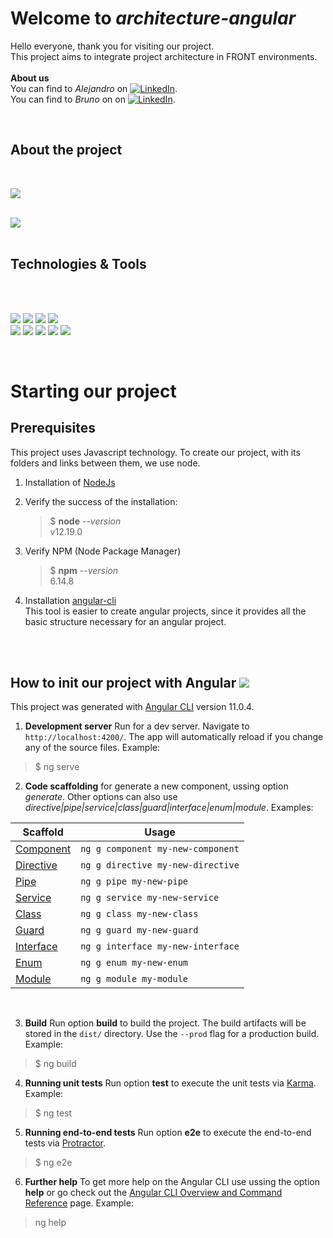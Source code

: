 
# Welcome to *architecture-angular*

Hello everyone, thank you for visiting our project.<br />
This project aims to integrate project architecture in FRONT environments.<br />
<br />
**About us**
<br />
You can find to *Alejandro* on [![LinkedIn][3.2]][4]. <br />
You can find to *Bruno* on on [![LinkedIn][3.2]][3]. 


<br />

## About the project
<br />

![](https://img.shields.io/badge/dynamic/json?color=orange&label=architecture-angular&prefix=v&query=version&suffix=update&url=https%3A%2F%2Fraw.githubusercontent.com%2Fbrunolopesdemelo%2Farchitecture-angular%2Fmain%2Fpackage.json)

<br />

<a href="https://github.com/brunolopesdemelo/architecture-angular">
  <img align="center" src="https://github-readme-stats.vercel.app/api/pin/?username=brunolopesdemelo&repo=architecture-angular&title_color=ffffff&text_color=c9cacc&icon_color=2bbc8a&bg_color=1d1f21" />
</a>
<br />
<br />

## Technologies & Tools
<br />
<br />

![](https://img.shields.io/badge/OS-Windows-informational?style=flat&logo=windows&logoColor=white&color=2bbc8a)
![](https://img.shields.io/badge/Editor-Visual_Studio_Code-informational?style=flat&logo=visual-studio-code&logoColor=white&color=2bbc8a)
![](https://img.shields.io/badge/Editor-Sublime_Text-informational?style=flat&logo=Sublime-Text&logoColor=white&color=2bbc8a)
![](https://img.shields.io/badge/Editor-Eclipse-informational?style=flat&logo=eclipse-ide&logoColor=white&color=2bbc8a)
<br />
![](https://img.shields.io/badge/Code-Node_JS-informational?style=flat&logo=node.js&logoColor=white&color=2bbc8a)
![](https://img.shields.io/badge/Code-JavaScript-informational?style=flat&logo=javascript&logoColor=white&color=2bbc8a)
![](https://img.shields.io/badge/Code-Angular-informational?style=flat&logo=angular&logoColor=white&color=2bbc8a)
![](https://img.shields.io/badge/Code-Bootstrap-informational?style=flat&logo=Bootstrap&logoColor=white&color=2bbc8a)
![](https://img.shields.io/badge/Code-HTML_5-informational?style=flat&logo=HTML5&logoColor=white&color=2bbc8a)


<br />

# Starting our project
## Prerequisites
This project uses Javascript technology.
To create our project, with its folders and links between them, we use node.
1. Installation of [NodeJs](https://nodejs.org/en/)
2. Verify the success of the installation:<br />
 
      > $ **node** *--version*<br />
      > v12.19.0<br />

3. Verify NPM (Node Package Manager)<br />
 
      > $ **npm** *--version*<br />
      > 6.14.8<br />

4. Installation [angular-cli](https://cli.angular.io/)<br />
      This tool is easier to create angular projects, since it provides all the basic structure necessary for an angular project.

<br />
<br />

## How to init our project with Angular ![](https://img.shields.io/badge/Angular-informational?style=flat&logo=angular&logoColor=white&color=2bbc8a)

This project was generated with [Angular CLI](https://github.com/angular/angular-cli) version 11.0.4.

1. **Development server**
Run for a dev server. Navigate to `http://localhost:4200/`. The app will automatically reload if you change any of the source files. Example:
  
> $ ng serve

2. **Code scaffolding** for generate a new component, ussing option *generate*. Other options can also use *directive|pipe|service|class|guard|interface|enum|module*. Examples:

Scaffold  | Usage
---       | ---
[Component](https://angular.io/cli/generate#component)      | `ng g component my-new-component`
[Directive](https://angular.io/cli/generate#directive)      | `ng g directive my-new-directive`
[Pipe](https://angular.io/cli/generate#pipe)                | `ng g pipe my-new-pipe`
[Service](https://angular.io/cli/generate#service)          | `ng g service my-new-service`
[Class](https://angular.io/cli/generate#class)              | `ng g class my-new-class`
[Guard](https://angular.io/cli/generate#guard)              | `ng g guard my-new-guard`
[Interface](https://angular.io/cli/generate#interface)      | `ng g interface my-new-interface`
[Enum](https://angular.io/cli/generate#enum)                | `ng g enum my-new-enum`
[Module](https://angular.io/cli/generate#module)            | `ng g module my-module`

<br/>

3. **Build** Run option **build** to build the project. The build artifacts will be stored in the `dist/` directory. Use the `--prod` flag for a production build. Example:

> $ ng build

4. **Running unit tests** Run option **test** to execute the unit tests via [Karma](https://karma-runner.github.io). Example:

> $ ng test

5. **Running end-to-end tests** Run option **e2e** to execute the end-to-end tests via [Protractor](http://www.protractortest.org/).

> $ ng e2e

6. **Further help** To get more help on the Angular CLI use ussing the option **help** or go check out the [Angular CLI Overview and Command Reference](https://angular.io/cli) page. Example:

> ng help
> 


<!-- icons with padding -->
[1.2]: http://i.imgur.com/wWzX9uB.png (twitter icon without padding)
[2.2]: http://i.imgur.com/9I6NRUm.png (github icon without padding)
[3.2]: https://raw.githubusercontent.com/MartinHeinz/MartinHeinz/master/linkedin-3-16.png (LinkedIn icon without padding)

<!-- links to your social media accounts -->
[1]: https://github.com/brunolopesdemelo
[2]: https://github.com/ale-fuentes
[3]: https://www.linkedin.com/in/bruno-lopes-de-melo-109410176/
[4]: https://www.linkedin.com/in/raul-alejandro-fuentes/
